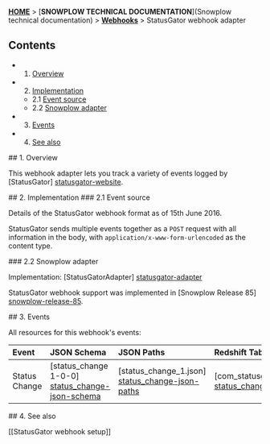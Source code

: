 <a name="top" />

[**HOME**](Home) > [**SNOWPLOW TECHNICAL DOCUMENTATION**](Snowplow technical documentation) > [**Webhooks**](Webhooks) > StatusGator webhook adapter

## Contents

- 1. [Overview](#overview)  
- 2. [Implementation](#implementation)  
  - 2.1 [Event source](#source)  
  - 2.2 [Snowplow adapter](#adapter)  
- 3. [Events](#events)  
- 4. [See also](#see-also)

<a name="overview" />
## 1. Overview

This webhook adapter lets you track a variety of events logged by [StatusGator] [statusgator-website].

<a name="implementation" />
## 2. Implementation

<a name="source" />
### 2.1 Event source

Details of the StatusGator webhook format as of 15th June 2016.

StatusGator sends multiple events together as a `POST` request with all information in the body, with `application/x-www-form-urlencoded` as the content type.

<a name="adapter" />
### 2.2 Snowplow adapter

Implementation: [StatusGatorAdapter] [statusgator-adapter]

StatusGator webhook support was implemented in [Snowplow Release 85] [snowplow-release-85].

<a name="events" />
## 3. Events

All resources for this webhook's events:

| **Event**      | **JSON Schema**                                  | **JSON Paths**                                    | **Redshift Table**                                     |
|:---------------|:-------------------------------------------------|:--------------------------------------------------|:-------------------------------------------------------|
| Status Change                   | [status_change 1-0-0] [status_change-json-schema]                 | [status_change_1.json] [status_change-json-paths]                 | [com_statusgator_status_change_1.sql] [status_change-sql]                 |

<a name="see-also" />
## 4. See also

[[StatusGator webhook setup]]

[statusgator-website]: https://statusgator.com/
[statusgator-adapter]: https://github.com/snowplow/snowplow/blob/master/3-enrich/scala-common-enrich/src/main/scala/com.snowplowanalytics.snowplow.enrich/common/adapters/registry/StatusGatorAdapter.scala
[snowplow-release-85]: https://github.com/snowplow/snowplow/releases/tag/r85

[status_change-json-schema]: https://github.com/snowplow/iglu-central/tree/master/schemas/com.statusgator/status_change/jsonschema/1-0-0

[status_change-json-paths]: https://github.com/snowplow/snowplow/tree/master/4-storage/redshift-storage/jsonpaths/com.statusgator/status_change_1.json

[status_change-sql]: https://github.com/snowplow/snowplow/tree/master/4-storage/redshift-storage/sql/com.statusgator/status_change_1.sql
